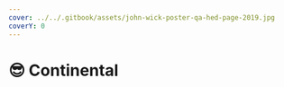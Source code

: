 ```yaml
---
cover: ../../.gitbook/assets/john-wick-poster-qa-hed-page-2019.jpg
coverY: 0
---
```


# 😎 Continental

